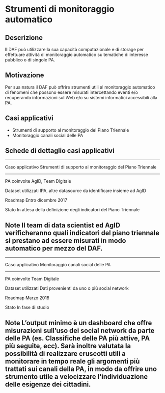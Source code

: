 # Strumenti di monitoraggio automatico


## Descrizione
Il DAF può utilizzare la sua capacità computazionale e di storage per effettuare attività di monitoraggio automatico su tematiche di interesse pubblico o di singole PA.

## Motivazione

Per sua natura il DAF può offrire strumenti utili al monitoraggio automatico di fenomeni che possono essere misurati intercettando eventi e/o recuperando informazioni sul Web e/o su sistemi informatici accessibili alla PA.

## Casi applicativi

- Strumenti di supporto al monitoraggio del Piano Triennale
- Monitoraggio canali social delle PA


## Schede di dettaglio casi applicativi

--------------------------------------------------------------------------------
Caso applicativo    Strumenti di supporto al monitoraggio del Piano Triennale
------------------- ------------------------------------------------------------
PA coinvolte        AgID, Team Digitale

Dataset utilizzati  IPA, altre datasource da identificare insieme ad AgID

Roadmap             Entro dicembre 2017

Stato               In attesa della definizione degli indicatori del Piano 
                    Triennale

Note                Il team di data scientist ed AgID verificheranno quali
                    indicatori del piano triennale si prestano ad essere
                    misurati in modo automatico per mezzo del DAF.  
--------------------------------------------------------------------------------

--------------------------------------------------------------------------------
Caso applicativo    Monitoraggio canali social delle PA
------------------- ------------------------------------------------------------
PA coinvolte        Team Digitale

Dataset utilizzati  Dati provenienti da uno o più social network

Roadmap             Marzo 2018

Stato               In fase di studio

Note                L’output minimo è un dashboard che offre misurazioni
                    sull’uso dei social network da parte delle PA (es. 
                    Classifiche delle PA più attive, PA più seguite, ecc).
                    Sarà inoltre valutata la possibilità di realizzare 
                    cruscotti utili a monitorare in tempo reale gli argomenti
                    più trattati sui canali della PA, in modo da offrire uno
                    strumento utile a velocizzare l'individuazione delle
                    esigenze dei cittadini.
--------------------------------------------------------------------------------